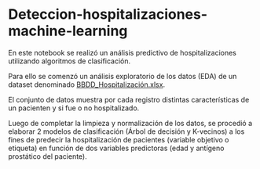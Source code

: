 # Deteccion-hospitalizaciones-machine-learning

En este notebook se realizó un análisis predictivo de hospitalizaciones utilizando algoritmos de clasificación.

Para ello se comenzó un análisis exploratorio de los datos (EDA) de un dataset denominado [BBDD_Hospitalización.xlsx](https://github.com/scioffi96/Deteccion-hospitalizaciones-machine-learning/blob/main/BBDD_Hospitalizaci%C3%B3n.xlsx).

El conjunto de datos muestra por cada registro distintas características de un pacienten y si fue o no hospitalizado.

Luego de completar la limpieza y normalización de los datos, se procedió a elaborar 2 modelos de clasificación (Árbol de decisión y K-vecinos) a los fines de predecir la hospitalización de pacientes (variable objetivo o etiqueta) en función de dos variables predictoras (edad y antígeno prostático del paciente).
